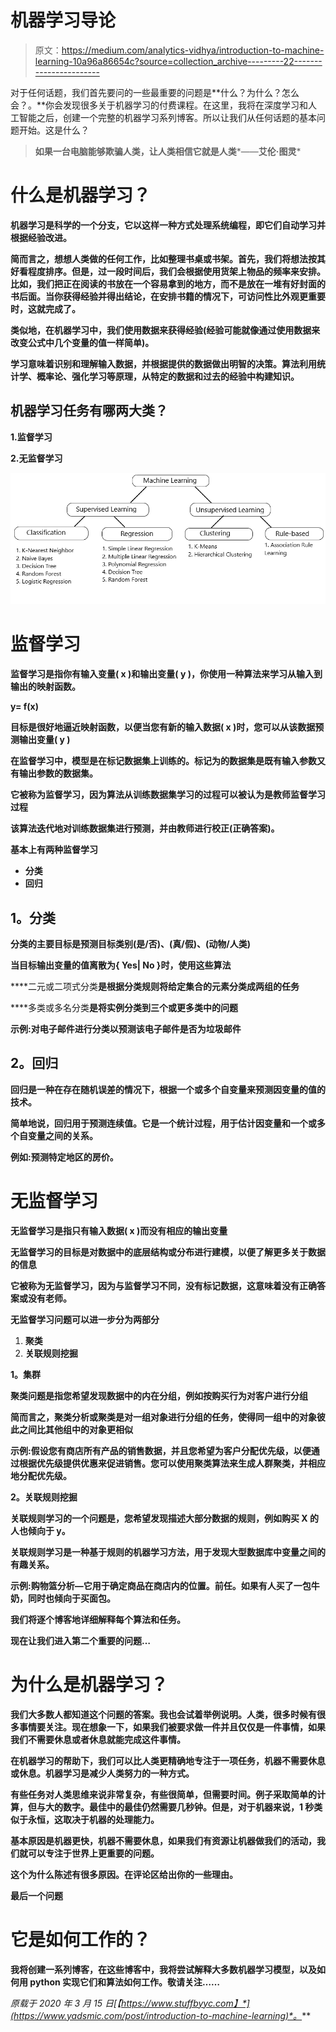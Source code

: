 # 机器学习导论

> 原文：<https://medium.com/analytics-vidhya/introduction-to-machine-learning-10a96a86654c?source=collection_archive---------22----------------------->

对于任何话题，我们首先要问的一些最重要的问题是**什么？为什么？怎么会？。**你会发现很多关于机器学习的付费课程。在这里，我将在深度学习和人工智能之后，创建一个完整的机器学习系列博客。所以让我们从任何话题的基本问题开始。这是什么？

> **如果一台电脑能够欺骗人类，让人类相信它就是人类***——****艾伦·图灵*****

# **什么是机器学习？**

**机器学习是科学的一个分支，它以这样一种方式处理系统编程，即它们自动学习并根据经验改进。**

**简而言之，想想人类做的任何工作，比如整理书桌或书架。首先，我们将想法按其好看程度排序。但是，过一段时间后，我们会根据使用货架上物品的频率来安排。比如，我们把正在阅读的书放在一个容易拿到的地方，而不是放在一堆有好封面的书后面。当你获得经验并得出结论，在安排书籍的情况下，可访问性比外观更重要时，这就完成了。**

**类似地，在机器学习中，我们使用数据来获得经验(经验可能就像通过使用数据来改变公式中几个变量的值一样简单)。**

**学习意味着识别和理解输入数据，并根据提供的数据做出明智的决策。算法利用统计学、概率论、强化学习等原理，从特定的数据和过去的经验中构建知识。**

## **机器学习任务有哪两大类？**

**1.监督学习**

**2.无监督学习**

**![](img/e0c17a650bbac482569e357a9ef4f199.png)**

# ****监督学习****

**监督学习是指你有输入变量( **x** )和输出变量( **y** )，你使用一种算法来学习从输入到输出的映射函数。**

****y= f(x)****

**目标是很好地逼近映射函数，以便当您有新的输入数据( **x** )时，您可以从该数据预测输出变量( **y** )**

**在监督学习中，模型是在标记数据集上训练的。**标记为**的数据集是既有输入参数又有输出参数的数据集。**

**它被称为监督学习，因为算法从训练数据集学习的过程可以被认为是教师监督学习过程**

**该算法迭代地对训练数据集进行预测，并由教师进行校正(正确答案)。**

****基本上有两种监督学习****

*   ****分类****
*   ****回归****

## ****1。分类****

**分类的主要目标是预测目标类别(是/否)、(真/假)、(动物/人类)**

**当目标输出变量的值离散为{ Yes| No }时，使用这些算法**

****二元或二项式分类**是根据分类规则将给定集合的元素分类成两组的任务**

****多类或多名分类**是将实例分类到三个或更多类中的问题**

**示例:对电子邮件进行分类以预测该电子邮件是否为垃圾邮件**

## ****2。回归****

**回归是一种在存在随机误差的情况下，根据一个或多个自变量来预测因变量的值的技术。**

**简单地说，回归用于预测连续值。它是一个统计过程，用于估计因变量和一个或多个自变量之间的关系。**

**例如:预测特定地区的房价。**

# **无监督学习**

**无监督学习是指只有输入数据( **x** )而没有相应的输出变量**

**无监督学习的目标是对数据中的底层结构或分布进行建模，以便了解更多关于数据的信息**

**它被称为无监督学习，因为与监督学习不同，没有标记数据，这意味着没有正确答案或没有老师。**

**无监督学习问题可以进一步分为两部分**

1.  ****聚类****
2.  ****关联规则挖掘****

****1。集群****

**聚类问题是指您希望发现数据中的内在分组，例如按购买行为对客户进行分组**

**简而言之，聚类分析或聚类是对一组对象进行分组的任务，使得同一组中的对象彼此之间比其他组中的对象更相似**

**示例:假设您有商店所有产品的销售数据，并且您希望为客户分配优先级，以便通过根据优先级提供优惠来促进销售。您可以使用聚类算法来生成人群聚类，并相应地分配优先级。**

****2。关联规则挖掘****

**关联规则学习的一个问题是，您希望发现描述大部分数据的规则，例如购买 X 的人也倾向于 y。**

**关联规则学习是一种基于规则的机器学习方法，用于发现大型数据库中变量之间的有趣关系。**

**示例:购物篮分析—它用于确定商品在商店内的位置。前任。如果有人买了一包牛奶，同时也倾向于买面包。**

**我们将逐个博客地详细解释每个算法和任务。**

**现在让我们进入第二个重要的问题…**

# **为什么是机器学习？**

**我们大多数人都知道这个问题的答案。我也会试着举例说明。人类，很多时候有很多事情要关注。现在想象一下，如果我们被要求做一件并且仅仅是一件事情，如果我们不需要休息或者休息就能完成这件事情。**

**在机器学习的帮助下，我们可以比人类更精确地专注于一项任务，机器不需要休息或休息。机器学习是减少人类努力的一种方式。**

**有些任务对人类思维来说非常复杂，有些很简单，但需要时间。例子采取简单的计算，但与大的数字。最佳中的最佳仍然需要几秒钟。但是，对于机器来说，1 秒类似于永恒，这取决于机器的处理能力。**

**基本原因是机器更快，机器不需要休息，如果我们有资源让机器做我们的活动，我们就可以专注于世界上更重要的问题。**

**这个为什么陈述有很多原因。在评论区给出你的一些理由。**

**最后一个问题**

# **它是如何工作的？**

**我将创建一系列博客，在这些博客中，我将尝试解释大多数机器学习模型，以及如何用 python 实现它们和算法如何工作。敬请关注……**

***原载于 2020 年 3 月 15 日*[*【https://www.stuffbyyc.com】*](https://www.yadsmic.com/post/introduction-to-machine-learning)*。***